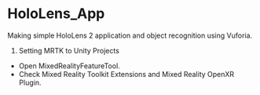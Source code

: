 # HoloLens_App
Making simple HoloLens 2 application and object recognition using Vuforia.

1. Setting MRTK to Unity Projects
- Open MixedRealityFeatureTool.
- Check Mixed Reality Toolkit Extensions and Mixed Reality OpenXR Plugin.
